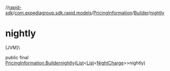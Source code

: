 //[rapid-sdk](../../../../index.md)/[com.expediagroup.sdk.rapid.models](../../index.md)/[PricingInformation](../index.md)/[Builder](index.md)/[nightly](nightly.md)

# nightly

[JVM]\

public final [PricingInformation.Builder](index.md)[nightly](nightly.md)([List](https://docs.oracle.com/javase/8/docs/api/java/util/List.html)&lt;[List](https://docs.oracle.com/javase/8/docs/api/java/util/List.html)&lt;[NightCharge](../../-night-charge/index.md)&gt;&gt;nightly)
